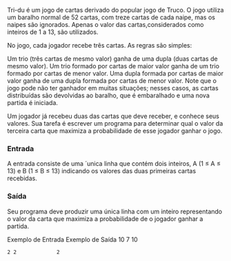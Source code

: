 Tri-du é um jogo de cartas derivado do popular jogo de Truco. O jogo utiliza um baralho normal de 52 cartas, com treze cartas de cada naipe, mas os naipes são ignorados. Apenas o valor das cartas,considerados como inteiros de 1 a 13, são utilizados.

No jogo, cada jogador recebe três cartas. As regras são simples:

 

Um trio (três cartas de mesmo valor) ganha de uma dupla (duas cartas de mesmo valor).
Um trio formado por cartas de maior valor ganha de um trio formado por cartas de menor valor.
Uma dupla formada por cartas de maior valor ganha de uma dupla formada por cartas de menor valor.
Note que o jogo pode não ter ganhador em muitas situações; nesses casos, as cartas distribuídas são devolvidas ao baralho, que é embaralhado e uma nova partida é iniciada.

Um jogador já recebeu duas das cartas que deve receber, e conhece seus valores. Sua tarefa é escrever um programa para determinar qual o valor da terceira carta que maximiza a probabilidade de esse jogador ganhar o jogo.

### Entrada
A entrada consiste de uma ´unica linha que contém dois inteiros, A (1 ≤ A ≤ 13) e B (1 ≤ B ≤ 13) indicando os valores das duas primeiras cartas recebidas.

### Saída
Seu programa deve produzir uma única linha com um inteiro representando o valor da carta que maximiza a probabilidade de o jogador ganhar a partida.

 
Exemplo de Entrada	Exemplo de Saída
	10 7			10

	2 2				2
                          
                        
